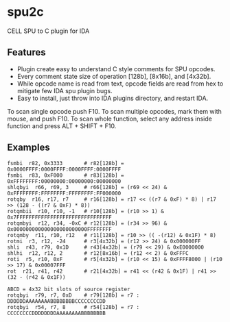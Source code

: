 # spu2c
CELL SPU to C plugin for IDA

Features
-------

- Plugin create easy to understand C style comments for SPU opcodes.
- Every comment state size of operation [128b], [8x16b], and [4x32b].
- While opcode name is read from text, opcode fields are read from hex to mitigate few IDA spu plugin bugs.
- Easy to install, just throw into IDA plugins directory, and restart IDA.

 To scan single opcode push F10.
 To scan multiple opcodes, mark them with mouse, and push F10.
 To scan whole function, select any address inside function and press ALT + SHIFT + F10.

Examples
--------

    fsmbi  r82, 0x3333       # r82[128b] = 0x0000FFFF:0000FFFF:0000FFFF:0000FFFF
    fsmbi  r83, 0xF000       # r83[128b] = 0xFFFFFFFF:00000000:00000000:00000000
    shlqbyi  r66, r69, 3     # r66[128b] = (r69 << 24) & 0xFFFFFFFF:FFFFFFFF:FFFFFFFF:FF000000
    rotqby  r16, r17, r7     # r16[128b] = r17 << ((r7 & 0xF) * 8) | r17 >> (128 - ((r7 & 0xF) * 8))
    rotqmbii  r10, r10, -1   # r10[128b] = (r10 >> 1) & 0x7FFFFFFFFFFFFFFFFFFFFFFFFFFFFFFF
    rotqmbyi  r12, r34, -0xC # r12[128b] = (r34 >> 96) & 0x000000000000000000000000FFFFFFFF
    rotqmby  r11, r10, r12   # r11[128b] = r10 >> (( -(r12) & 0x1F) * 8)
    rotmi  r3, r12, -24      # r3[4x32b] = (r12 >> 24) & 0x000000FF
    shli  r43, r79, 0x1D     # r43[4x32b] = (r79 << 29) & 0xE0000000
    shlhi  r12, r12, 2       # r12[8x16b] = (r12 << 2) & 0xFFFC
    roti  r5, r10, 0xF       # r5[4x32b] = (r10 << 15) & 0xFFFF8000 | (r10 >> 17) & 0x00007FFF
    rot  r21, r41, r42       # r21[4x32b] = r41 << (r42 & 0x1F) | r41 >> (32 - (r42 & 0x1F))
    
	ABCD = 4x32 bit slots of source register
    rotqbyi  r79, r7, 0xD    # r79[128b] = r7 : DDDDDDAAAAAAAABBBBBBBBCCCCCCCCDD
    rotqbyi  r54, r7, 8      # r54[128b] = r7 : CCCCCCCCDDDDDDDDAAAAAAAABBBBBBBB
